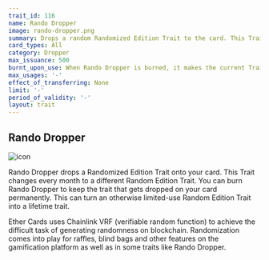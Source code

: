 ```yaml
---
trait_id: 116
name: Rando Dropper
image: rando-dropper.png
summary: Drops a random Randomized Edition Trait to the card. This Trait is then replaced with a new Randomized Edition Trait each month. The Rando Dropper Trait can be burned to keep a specific Randomized Edition Trait permanently.
card_types: All
category: Dropper
max_issuance: 500
burnt_upon_use: When Rando Dropper is burned, it makes the current Trait permanent.
max_usages: '-'
effect_of_transferring: None
limit: '-'
period_of_validity: '-'
layout: trait
---
```


## Rando Dropper

![icon](/assets/images/trait-icons/{{page.image}})

Rando Dropper drops a Randomized Edition Trait onto your card. This Trait changes every month to a different Random Edition Trait. You can burn Rando Dropper to keep the trait that gets dropped on your card permanently. This can turn an otherwise limited-use Random Edition Trait into a lifetime trait.

Ether Cards uses Chainlink VRF (verifiable random function) to achieve the difficult task of generating randomness on blockchain. Randomization comes into play for raffles, blind bags and other features on the gamification platform as well as in some traits like Rando Dropper.
